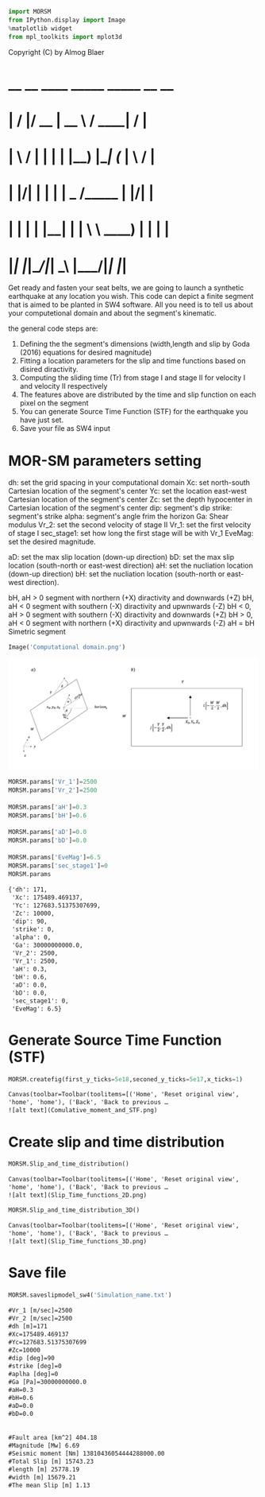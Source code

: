 ```python
import MORSM
from IPython.display import Image
%matplotlib widget
from mpl_toolkits import mplot3d
```
Copyright (C) by Almog Blaer 

#   __  __  ____  _____        _____ __  __ 
#  |  \/  |/ __ \|  __ \      / ____|  \/  |
#  | \  / | |  | | |__) |____| (___ | \  / |
#  | |\/| | |  | |  _  /______\___ \| |\/| |
#  | |  | | |__| | | \ \      ____) | |  | |
#  |_|  |_|\____/|_|  \_\    |_____/|_|  |_|
                                      
                                      
Get ready and fasten your seat belts, we are going to launch a synthetic earthquake at any location you wish.
This code can depict a finite segment that is aimed to be planted in SW4 software.
All you need is to tell us  about your computetional domain and  about the segment's kinematic.

the general code steps are:
 1. Defining the the segment's dimensions (width,length and slip by Goda (2016) equations for desired magnitude)
 2. Fitting a location parameters for the slip and time functions based on  disired diractivity.
 3. Computing the sliding time (Tr) from stage I and stage II for velocity I and velocity II respectively 
 4. The features above are distributed by the time and slip function on each pixel on the segment
 5. You can generate  Source Time Function (STF) for the earthquake you have just set.
 6. Save your file as SW4 input

# MOR-SM parameters setting
dh: set the grid spacing in your computational domain
Xc: set north-south Cartesian location of the segment's center
Yc: set the location east-west Cartesian location of the segment's center
Zc: set the depth hypocenter in Cartesian location of the segment's center
dip: segment's dip
strike: segment's strike
alpha: segment's angle frim the horizon
Ga: Shear modulus 
Vr_2:  set the second velocity of stage II
Vr_1: set the first velocity  of stage I
sec_stage1: set how long  the first stage will be with Vr_1
EveMag: set the desired magnitude.

aD: set the max slip location (down-up direction)
bD: set the max slip location (south-north or east-west direction)
aH: set the nucliation location  (down-up direction)
bH: set the nucliation location  (south-north or east-west direction).

bH, aH > 0 segment with northern (+X) diractivity and downwards (+Z)
bH, aH < 0 segment with southern (-X) diractivity and upwnwards (-Z)
bH < 0, aH > 0 segment with southern (-X) diractivity and downwards (+Z)
bH > 0, aH < 0  segment with northern (+X) diractivity and upwnwards (-Z)
aH = bH Simetric segment


```python
Image('Computational domain.png')
```




    
![png](output_4_0.png)
    




```python
MORSM.params['Vr_1']=2500
MORSM.params['Vr_2']=2500

MORSM.params['aH']=0.3
MORSM.params['bH']=0.6

MORSM.params['aD']=0.0
MORSM.params['bD']=0.0

MORSM.params['EveMag']=6.5
MORSM.params['sec_stage1']=0
MORSM.params
```




    {'dh': 171,
     'Xc': 175489.469137,
     'Yc': 127683.51375307699,
     'Zc': 10000,
     'dip': 90,
     'strike': 0,
     'alpha': 0,
     'Ga': 30000000000.0,
     'Vr_2': 2500,
     'Vr_1': 2500,
     'aH': 0.3,
     'bH': 0.6,
     'aD': 0.0,
     'bD': 0.0,
     'sec_stage1': 0,
     'EveMag': 6.5}



# Generate  Source Time Function (STF)


```python
MORSM.createfig(first_y_ticks=5e18,seconed_y_ticks=5e17,x_ticks=1)
```


    Canvas(toolbar=Toolbar(toolitems=[('Home', 'Reset original view', 'home', 'home'), ('Back', 'Back to previous …
    ![alt text](Comulative_moment_and_STF.png)

# Create slip and time distribution


```python
MORSM.Slip_and_time_distribution()
```


    Canvas(toolbar=Toolbar(toolitems=[('Home', 'Reset original view', 'home', 'home'), ('Back', 'Back to previous …
    ![alt text](Slip_Time_functions_2D.png)


```python
MORSM.Slip_and_time_distribution_3D()
```


    Canvas(toolbar=Toolbar(toolitems=[('Home', 'Reset original view', 'home', 'home'), ('Back', 'Back to previous …
    ![alt text](Slip_Time_functions_3D.png)

# Save file


```python
MORSM.saveslipmodel_sw4('Simulation_name.txt')
```

    #Vr_1 [m/sec]=2500
    #Vr_2 [m/sec]=2500
    #dh [m]=171
    #Xc=175489.469137
    #Yc=127683.51375307699
    #Zc=10000
    #dip [deg]=90
    #strike [deg]=0
    #aplha [deg]=0
    #Ga [Pa]=30000000000.0
    #aH=0.3
    #bH=0.6
    #aD=0.0
    #bD=0.0
    
    
    #Fault area [km^2] 404.18
    #Magnitude [Mw] 6.69
    #Seismic moment [Nm] 13810436054444288000.00
    #Total Slip [m] 15743.23
    #length [m] 25778.19
    #width [m] 15679.21
    #The mean Slip [m] 1.13
    



```python

```
